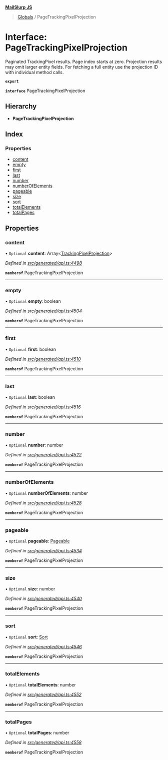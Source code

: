 **[MailSlurp JS](../README.md)**

> [Globals](../README.md) / PageTrackingPixelProjection

# Interface: PageTrackingPixelProjection

Paginated TrackingPixel results. Page index starts at zero. Projection results may omit larger entity fields. For fetching a full entity use the projection ID with individual method calls.

**`export`** 

**`interface`** PageTrackingPixelProjection

## Hierarchy

* **PageTrackingPixelProjection**

## Index

### Properties

* [content](pagetrackingpixelprojection.md#content)
* [empty](pagetrackingpixelprojection.md#empty)
* [first](pagetrackingpixelprojection.md#first)
* [last](pagetrackingpixelprojection.md#last)
* [number](pagetrackingpixelprojection.md#number)
* [numberOfElements](pagetrackingpixelprojection.md#numberofelements)
* [pageable](pagetrackingpixelprojection.md#pageable)
* [size](pagetrackingpixelprojection.md#size)
* [sort](pagetrackingpixelprojection.md#sort)
* [totalElements](pagetrackingpixelprojection.md#totalelements)
* [totalPages](pagetrackingpixelprojection.md#totalpages)

## Properties

### content

• `Optional` **content**: Array\<[TrackingPixelProjection](trackingpixelprojection.md)>

*Defined in [src/generated/api.ts:4498](https://github.com/mailslurp/mailslurp-client/blob/2c659a7/src/generated/api.ts#L4498)*

**`memberof`** PageTrackingPixelProjection

___

### empty

• `Optional` **empty**: boolean

*Defined in [src/generated/api.ts:4504](https://github.com/mailslurp/mailslurp-client/blob/2c659a7/src/generated/api.ts#L4504)*

**`memberof`** PageTrackingPixelProjection

___

### first

• `Optional` **first**: boolean

*Defined in [src/generated/api.ts:4510](https://github.com/mailslurp/mailslurp-client/blob/2c659a7/src/generated/api.ts#L4510)*

**`memberof`** PageTrackingPixelProjection

___

### last

• `Optional` **last**: boolean

*Defined in [src/generated/api.ts:4516](https://github.com/mailslurp/mailslurp-client/blob/2c659a7/src/generated/api.ts#L4516)*

**`memberof`** PageTrackingPixelProjection

___

### number

• `Optional` **number**: number

*Defined in [src/generated/api.ts:4522](https://github.com/mailslurp/mailslurp-client/blob/2c659a7/src/generated/api.ts#L4522)*

**`memberof`** PageTrackingPixelProjection

___

### numberOfElements

• `Optional` **numberOfElements**: number

*Defined in [src/generated/api.ts:4528](https://github.com/mailslurp/mailslurp-client/blob/2c659a7/src/generated/api.ts#L4528)*

**`memberof`** PageTrackingPixelProjection

___

### pageable

• `Optional` **pageable**: [Pageable](pageable.md)

*Defined in [src/generated/api.ts:4534](https://github.com/mailslurp/mailslurp-client/blob/2c659a7/src/generated/api.ts#L4534)*

**`memberof`** PageTrackingPixelProjection

___

### size

• `Optional` **size**: number

*Defined in [src/generated/api.ts:4540](https://github.com/mailslurp/mailslurp-client/blob/2c659a7/src/generated/api.ts#L4540)*

**`memberof`** PageTrackingPixelProjection

___

### sort

• `Optional` **sort**: [Sort](sort.md)

*Defined in [src/generated/api.ts:4546](https://github.com/mailslurp/mailslurp-client/blob/2c659a7/src/generated/api.ts#L4546)*

**`memberof`** PageTrackingPixelProjection

___

### totalElements

• `Optional` **totalElements**: number

*Defined in [src/generated/api.ts:4552](https://github.com/mailslurp/mailslurp-client/blob/2c659a7/src/generated/api.ts#L4552)*

**`memberof`** PageTrackingPixelProjection

___

### totalPages

• `Optional` **totalPages**: number

*Defined in [src/generated/api.ts:4558](https://github.com/mailslurp/mailslurp-client/blob/2c659a7/src/generated/api.ts#L4558)*

**`memberof`** PageTrackingPixelProjection
